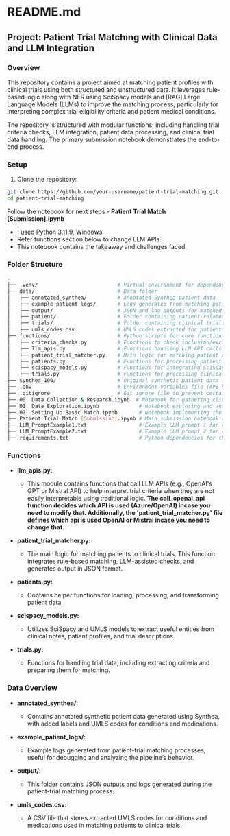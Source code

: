 # README.md

## Project: Patient Trial Matching with Clinical Data and LLM Integration

### Overview

This repository contains a project aimed at matching patient profiles with clinical trials using both structured and unstructured data. It leverages rule-based logic along with NER using SciSpacy models and [RAG] Large Language Models (LLMs) to improve the matching process, particularly for interpreting complex trial eligibility criteria and patient medical conditions.

The repository is structured with modular functions, including handling trial criteria checks, LLM integration, patient data processing, and clinical trial data handling. The primary submission notebook demonstrates the end-to-end process.

### Setup

1. Clone the repository:

```bash
git clone https://github.com/your-username/patient-trial-matching.git
cd patient-trial-matching
```

Follow the notebook for next steps - **Patient Trial Match [Submission].ipynb**
 - I used Python 3.11.9, Windows.
 - Refer functions section below to change LLM APIs.
 - This notebook contains the takeaway and challenges faced.


### Folder Structure

```bash
.
├── .venv/                          # Virtual environment for dependencies (not shared)
├── data/                           # Data folder
│   ├── annotated_synthea/          # Annotated Synthea patient data
│   ├── example_patient_logs/       # Logs generated from matching patients with trials
│   ├── output/                     # JSON and log outputs for matched results
│   ├── patient/                    # Folder containing patient-related data
│   ├── trials/                     # Folder containing clinical trial data
│   ├── umls_codes.csv              # UMLS codes extracted for patient-trial matching
├── functions/                      # Python scripts for core functionalities
│   ├── criteria_checks.py          # Functions to check inclusion/exclusion criteria
│   ├── llm_apis.py                 # Functions handling LLM API calls (e.g., OpenAI/Mistral)
│   ├── patient_trial_matcher.py    # Main logic for matching patient profiles to trials
│   ├── patients.py                 # Functions for processing patient data
│   ├── scispacy_models.py          # Functions for integrating SciSpacy and UMLS models
│   ├── trials.py                   # Functions for processing clinical trial data
├── synthea_100/                    # Original synthetic patient data from Synthea
├── .env                            # Environment variables file (API keys, etc.)
├── .gitignore                      # Git ignore file to prevent certain files from being committed
├── 00. Data Collection & Research.ipynb  # Notebook for gathering clinical trials and research
├── 01. Data Exploration.ipynb             # Notebook exploring and analyzing patient/trial data
├── 02. Setting Up Basic Match.ipynb       # Notebook implementing the initial matching logic
├── Patient Trial Match [Submission].ipynb # Main submission notebook with end-to-end pipeline
├── LLM_PromptExample1.txt                 # Example LLM prompt 1 for clinical trial matching
├── LLM_PromptExample2.txt                 # Example LLM prompt 2 for clinical trial matching
├── requirements.txt                       # Python dependencies for the project
```

### Functions

- **llm_apis.py:**
  - This module contains functions that call LLM APIs (e.g., OpenAI's GPT or Mistral API) to help interpret trial criteria when they are not easily interpretable using traditional logic. **The call_openai_api function decides which API is used (Azure/OpenAI) incase you need to modify that. Additionally, the 'patient_trial_matcher.py' file defines which api is used OpenAI or Mistral incase you need to change that.**

- **patient_trial_matcher.py:**
  - The main logic for matching patients to clinical trials. This function integrates rule-based matching, LLM-assisted checks, and generates output in JSON format.

- **patients.py:**
  - Contains helper functions for loading, processing, and transforming patient data.

- **scispacy_models.py:**
  - Utilizes SciSpacy and UMLS models to extract useful entities from clinical notes, patient profiles, and trial descriptions.

- **trials.py:**
  - Functions for handling trial data, including extracting criteria and preparing them for matching.

### Data Overview

- **annotated_synthea/**:
  - Contains annotated synthetic patient data generated using Synthea, with added labels and UMLS codes for conditions and medications.

- **example_patient_logs/**:
  - Example logs generated from patient-trial matching processes, useful for debugging and analyzing the pipeline’s behavior.

- **output/**:
  - This folder contains JSON outputs and logs generated during the patient-trial matching process.

- **umls_codes.csv:**
  - A CSV file that stores extracted UMLS codes for conditions and medications used in matching patients to clinical trials.

